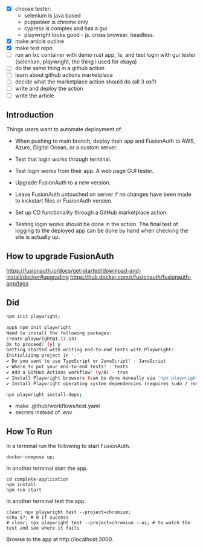 - [x] choose tester:
  - selenium is java based
  - puppeteer is chrome only
  - cypress is complex and has a gui
  - playwright looks good - js. cross browser. headless.
- [x] make article outline
- [x] make test repo
- [ ] run an lxc container with demo rust app, fa, and test login with gui tester (selenium, playwright, the thing i used for ekaya)
- [ ] do the same thing in a github action
- [ ] learn about github actions marketplace
- [ ] decide what the marketplace action should do (all 3 os?)
- [ ] write and deploy the action
- [ ] write the article

## Introduction

Things users want to automate deployment of:
- When pushing to main branch, deploy their app and FusionAuth to AWS, Azure, Digital Ocean, or a custom server.
- Test that login works through terminal.
- Test login works from their app. A web page GUI tester.
- Upgrade FusionAuth to a new version.
- Leave FusionAuth untouched on server if no changes have been made to kickstart files or FusionAuth version.
- Set up CD functionality through a GitHub marketplace action.

- Testing login works should be done in the action. The final test of logging to the deployed app can be done by hand when checking the site is actually up.

## How to upgrade FusionAuth

https://fusionauth.io/docs/get-started/download-and-install/docker#upgrading
https://hub.docker.com/r/fusionauth/fusionauth-app/tags

## Did

```bash
npm init playwright;

app$ npm init playwright
Need to install the following packages:
create-playwright@1.17.131
Ok to proceed? (y) y
Getting started with writing end-to-end tests with Playwright:
Initializing project in '.'
✔ Do you want to use TypeScript or JavaScript? · JavaScript
✔ Where to put your end-to-end tests? · tests
✔ Add a GitHub Actions workflow? (y/N) · true
✔ Install Playwright browsers (can be done manually via 'npx playwright install')? (Y/n) · true
✔ Install Playwright operating system dependencies (requires sudo / root - can be done manually via 'sudo npx playwright install-deps')? (y/N) · false

npx playwright install-deps;
```

- make .gtihub/workflows/test.yaml
- secrets instead of .env

## How To Run

In a terminal run the following to start FusionAuth.

```shell
docker-compose up;
```

In another terminal start the app.

```shell
cd complete-application
npm install
npm run start
```

In another terminal test the app.

```shell
clear; npx playwright test --project=chromium;
echo $?; # 0 if success
# clear; npx playwright test --project=chromium --ui; # to watch the test and see where it fails
```

Browse to the app at http://localhost:3000.